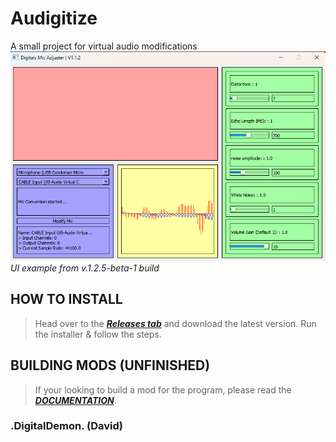 # Audigitize
A small project for virtual audio modifications
![V1.2.5-beta-1 UI](https://github.com/DigitalTheDemon/Audigitize/blob/nightly-build/ExampleImage/ImageExample-V1.2.5Beta-1.png?raw=true) 
<br>*UI example from v.1.2.5-beta-1 build*

## HOW TO INSTALL
> Head over to the ***[Releases tab](https://github.com/DigitalTheDemon/Audigitize/blob/main/documentation.md])*** and download the latest version.
> Run the installer & follow the steps.


## BUILDING MODS (UNFINISHED)
> If your looking to build a mod for the program, please read the ***[DOCUMENTATION](https://github.com/DigitalTheDemon/Audigitize/releases)***.


### .DigitalDemon. (David)
